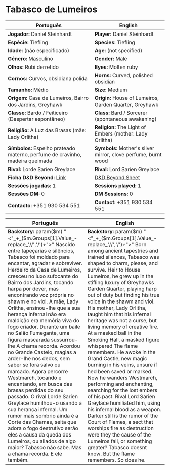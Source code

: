 # Tabasco de Lumeiros

| Português                                                                     | English                                                            |
| ----------------------------------------------------------------------------- | ------------------------------------------------------------------ |
| **Jogador:** Daniel Steinhardt                                                | **Player:** Daniel Steinhardt                                      |
| **Espécie:** Tiefling                                                         | **Species:** Tiefling                                              |
| **Idade:** (não especificado)                                                 | **Age:** (not specified)                                           |
| **Género:** Masculino                                                         | **Gender:** Male                                                   |
| **Olhos:** Rubi derretido                                                     | **Eyes:** Molten ruby                                              |
| **Cornos:** Curvos, obsidiana polida                                          | **Horns:** Curved, polished obsidian                               |
| **Tamanho:** Médio                                                            | **Size:** Medium                                                   |
| **Origem:** Casa de Lumeiros, Bairro dos Jardins, Greyhawk                    | **Origin:** House of Lumeiros, Garden Quarter, Greyhawk            |
| **Classe:** Bardo / Feiticeiro (Despertar espontâneo)                         | **Class:** Bard / Sorcerer (spontaneous awakening)                 |
| **Religião:** A Luz das Brasas (mãe: Lady Orlitha)                            | **Religion:** The Light of Embers (mother: Lady Orlitha)           |
| **Símbolos:** Espelho prateado materno, perfume de cravinho, madeira queimada | **Symbols:** Mother's silver mirror, clove perfume, burnt wood     |
| **Rival:** Lorde Sarien Greylace                                              | **Rival:** Lord Sarien Greylace                                    |
| **Ficha D&D Beyond:** [Link](https://www.dndbeyond.com/characters/144261392)  | [D&D Beyond Sheet](https://www.dndbeyond.com/characters/144261392) |
| **Sessões jogadas:** 1                                                        | **Sessions played:** 1                                             |
| **Sessões DM:** 0                                                             | **DM Sessions:** 0                                                 |
| **Contacto:** +351 930 534 551                                                | **Contact:** +351 930 534 551                                      |

| Português                                                                                                                                                                                                                                                                                                                                                                                                                                                                                                                                                                                                                                                                                                                                                                                                                                                                                                                                                         | English                                                                                                                                                                                                                                                                                                                                                                                                                                                                                                                                                                                                                                                                                                                                                                                                                                                                                                                                                                                                      |
| ----------------------------------------------------------------------------------------------------------------------------------------------------------------------------------------------------------------------------------------------------------------------------------------------------------------------------------------------------------------------------------------------------------------------------------------------------------------------------------------------------------------------------------------------------------------------------------------------------------------------------------------------------------------------------------------------------------------------------------------------------------------------------------------------------------------------------------------------------------------------------------------------------------------------------------------------------------------- | ------------------------------------------------------------------------------------------------------------------------------------------------------------------------------------------------------------------------------------------------------------------------------------------------------------------------------------------------------------------------------------------------------------------------------------------------------------------------------------------------------------------------------------------------------------------------------------------------------------------------------------------------------------------------------------------------------------------------------------------------------------------------------------------------------------------------------------------------------------------------------------------------------------------------------------------------------------------------------------------------------------ |
| **Backstory:** param($m) "<"_+_($m.Groups[1].Value_-replace_'//','/')_+_">" Nascido entre tapeçarias e silêncios, Tabasco foi moldado para encantar, agradar e sobreviver. Herdeiro da Casa de Lumeiros, cresceu no luxo sufocante do Bairro dos Jardins, tocando harpa por dever, mas encontrando voz própria no shawm e no viol. A mãe, Lady Orlitha, ensinou-lhe que a sua herança infernal não era maldição  era memória viva do fogo criador. Durante um baile no Salão Fumegante, uma figura mascarada sussurrou-lhe A chama recorda. Acordou no Grande Castelo, magias a arder-lhe nos dedos, sem saber se fora salvo ou marcado. Agora percorre Westmarch, tocando e encantando, em busca das brasas perdidas do seu passado. O rival Lorde Sarien Greylace humilhou-o usando a sua herança infernal. Um rumor mais sombrio ainda é a Corte das Chamas, seita que adora o fogo destrutivo  serão eles a causa da queda dos Lumeiros, ou aliados de algo maior? Tabasco não sabe. Mas a chama recorda. E ele também. | **Backstory:** param($m) "<"_+_($m.Groups[1].Value_-replace_'//','/')_+_">" Born among ancient tapestries and trained silences, Tabasco was shaped to charm, please, and survive. Heir to House Lumeiros, he grew up in the stifling luxury of Greyhawks Garden Quarter, playing harp out of duty but finding his true voice in the shawm and viol. His mother, Lady Orlitha, taught him that his infernal heritage was not a curse, but living memory of creative fire. At a masked ball in the Smoking Hall, a masked figure whispered The flame remembers. He awoke in the Grand Castle, new magic burning in his veins, unsure if hed been saved or marked. Now he wanders Westmarch, performing and enchanting, searching for the lost embers of his past. Rival Lord Sarien Greylace humiliated him, using his infernal blood as a weapon. Darker still is the rumor of the Court of Flames, a sect that worships fire as destruction  were they the cause of the Lumeiros fall, or something greater? Tabasco doesnt know. But the flame remembers. So does he. |







